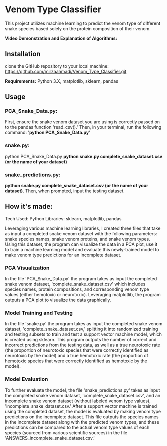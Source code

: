 # Venom Type Classifier

This project utilizes machine learning to predict the venom type of different snake species based solely on the protein composition of their venom. 

**Video Demonstration and Explanation of Algorithms:**

## Installation
clone the GitHub repository to your local machine: https://github.com/mirzaahmadi/Venom_Type_Classifier.git

**Requirements:** Python 3.X, matplotlib, sklearn, pandas

## Usage
### PCA_Snake_Data.py: 
First, ensure the snake venom dataset you are using is correctly passed on to the pandas function 'read_csv().' Then, in your terminal, run the following command: '**python PCA_Snake_Data.py**'

### snake.py: 
python PCA_Snake_Data.py **python snake.py complete_snake_dataset.csv (or the name of your dataset)**

### snake_predictions.py: 
**python snake.py complete_snake_dataset.csv (or the name of your dataset)**. Then, when prompted, input the testing dataset. 

## How it's made:
Tech Used: Python
Libraries: sklearn, matplotlib, pandas

Leveraging various machine learning libraries, I created three files that take as input a completed snake venom dataset with the following parameters: snake species names, snake venom proteins, and snake venom types. Using this dataset, the program can visualize the data in a PCA plot, use it to train a machine learning model and evaluate this newly-trained model to make venom type predictions for an incomplete dataset. 

### PCA Visualization
In the file 'PCA_Snake_Data.py' the program takes as input the completed snake venom dataset, 'complete_snake_dataset.csv' which includes species names, protein compositions, and corresponding venom type values (either hemotoxic or neurotoxic). Leveraging matplotlib, the program outputs a PCA plot to visualize the data graphically. 

### Model Training and Testing
In the file 'snake.py' the program takes as input the completed snake venom dataset, 'complete_snake_dataset.csv,' splitting it into randomized training and testing subsets to train and test a support vector machine model, which is created using sklearn. This program outputs the number of correct and incorrect predictions from the testing data, as well as a true neurotoxic rate (the proportion of neurotoxic species that were correctly identified as neurotoxic by the model) and a true hemotoxic rate (the proportion of hemotoxic species that were correctly identified as hemotoxic by the model). 

### Model Evaluation
To further evaluate the model, the file 'snake_predictions.py' takes as input the completed snake venom dataset, 'complete_snake_dataset.csv', and an incomplete snake venom dataset (without labeled venom type values), 'incomplete_snake_dataset.csv.' After a support vector machine is trained using the completed dataset, the model is evaluated by making venom type predictions on the incomplete dataset. This file outputs the species names in the incomplete dataset along with the predicted venom types, and these predictions can be compared to the actual venom type values of each species (sourced from various scientific sources) in the file 'ANSWERS_incomplete_snake_dataset.csv.'


